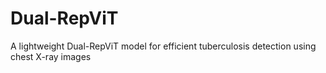 # Dual-RepViT
A lightweight Dual-RepViT model for efficient tuberculosis  detection using chest X-ray images
